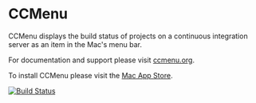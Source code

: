 CCMenu
======

CCMenu displays the build status of projects on a continuous integration server as an item in the Mac's menu bar.

For documentation and support please visit [ccmenu.org][].

To install CCMenu please visit the [Mac App Store][].

[![Build Status](https://travis-ci.org/erikdoe/ocmock.svg?branch=master)](https://travis-ci.org/erikdoe/ccmenu)

  [ccmenu.org]: http://ccmenu.org/
  [Mac App Store]: https://itunes.apple.com/us/app/ccmenu/id603117688?mt=12&uo=4
	
	

